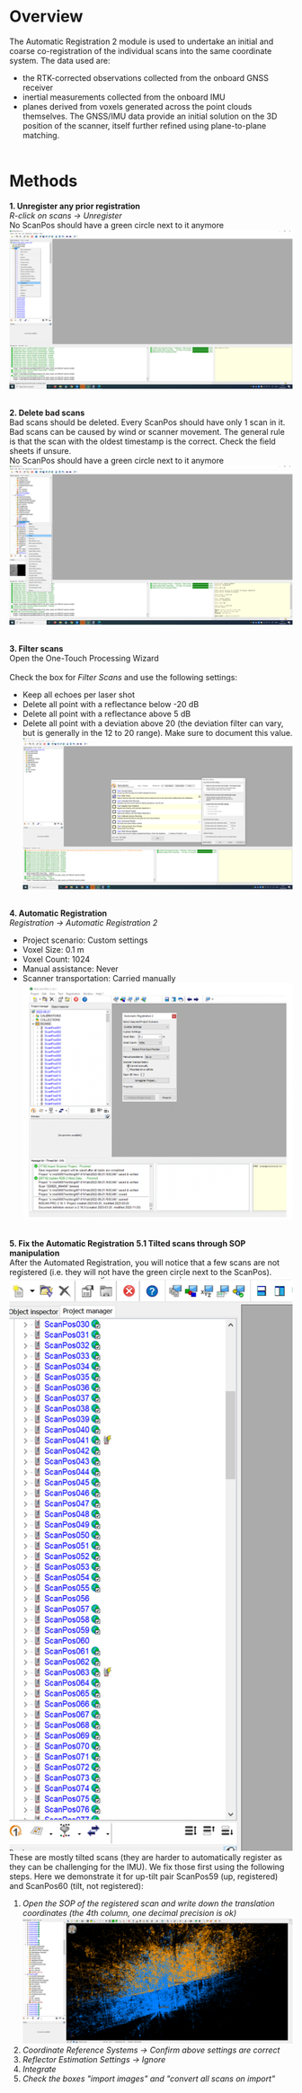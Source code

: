 # Overview
The Automatic Registration 2 module is used to undertake an initial and coarse co-registration of the individual scans into the same coordinate system. The data used are: 
* the RTK-corrected observations collected from the onboard GNSS receiver
* inertial measurements collected from the onboard IMU
* planes derived from voxels generated across the point clouds themselves. 
The GNSS/IMU data provide an initial solution on the 3D position of the scanner, itself further refined using plane-to-plane matching.
<br><br>

# Methods
**1. Unregister any prior registration**
<br>
*R-click on scans → Unregister*
<br>
No ScanPos should have a green circle next to it anymore
![alt text](img/unregister.png)
<br><br>

**2. Delete bad scans**
<br>
Bad scans should be deleted. Every ScanPos should have only 1 scan in it. Bad scans can be caused by wind or scanner movement. The general rule is that the scan with the oldest timestamp is the correct. Check the field sheets if unsure.
<br>
No ScanPos should have a green circle next to it anymore
![alt text](img/delete_scans.png)
<br><br>

**3. Filter scans**
<br>
Open the One-Touch Processing Wizard
<br><br>
Check the box for *Filter Scans* and use the following settings:
* Keep all echoes per laser shot
* Delete all point with a reflectance below -20 dB
* Delete all point with a reflectance above 5 dB
* Delete all point with a deviation above 20 (the deviation filter can vary, but is generally in the 12 to 20 range). Make sure to document this value.
![alt text](img/filter.png)
<br><br>

**4. Automatic Registration**
<br>
*Registration → Automatic Registration 2*
<br>
* Project scenario: Custom settings
* Voxel Size: 0.1 m
* Voxel Count: 1024
* Manual assistance: Never
* Scanner transportation: Carried manually
![alt text](img/AR2.png)
<br><br>

**5. Fix the Automatic Registration**
**5.1 Tilted scans through SOP manipulation**
<br>
After the Automated Registration, you will notice that a few scans are not registered (i.e. they will not have the green circle next to the ScanPos).
![alt text](img/fix1.png)
These are mostly tilted scans (they are harder to automatically register as they can be challenging for the IMU).
We fix those first using the following steps. Here we demonstrate it for up-tilt pair ScanPos59 (up, registered) and ScanPos60 (tilt, not registered):
<br>
1. *Open the SOP of the registered scan and write down the translation coordinates (the 4th column, one decimal precision is ok)*
![alt text](img/fix2.png)
2. *Coordinate Reference Systems → Confirm above settings are correct*
3. *Reflector Estimation Settings → Ignore*
4. *Integrate*
4. *Check the boxes "import images" and "convert all scans on import"*
<br><br>